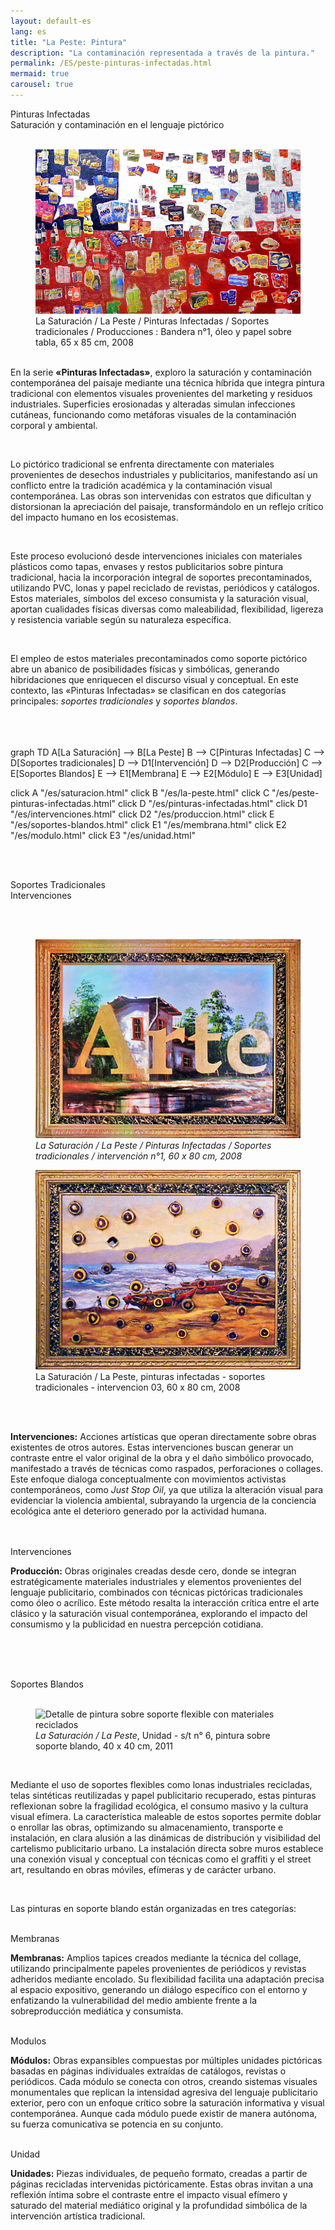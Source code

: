 ```yaml
---
layout: default-es  
lang: es  
title: "La Peste: Pintura"  
description: "La contaminación representada a través de la pintura."  
permalink: /ES/peste-pinturas-infectadas.html  
mermaid: true
carousel: true
---
```

<div class="titulo">Pinturas Infectadas</div> 
<div class="subtitulo">Saturación y contaminación en el lenguaje pictórico</div> 
<br> 
<figure class="imagen-con-caption"> 
  <img src="/assets/img/la-peste---pintura02.jpg" alt="Detalle de pintura con técnica mixta mostrando erosión y elementos contaminantes" loading="lazy"> 
  <figcaption>La Saturación / La Peste / Pinturas Infectadas / Soportes tradicionales / Producciones : Bandera n°1, óleo y papel sobre tabla, 65 x 85 cm, 2008</figcaption> 
</figure> 

<div class="parrafo" style="margin-top: 6%;"> 
  <p>En la serie <strong>«Pinturas Infectadas»</strong>, exploro la saturación y contaminación contemporánea del paisaje mediante una técnica híbrida que integra pintura tradicional con elementos visuales provenientes del marketing y residuos industriales. Superficies erosionadas y alteradas simulan infecciones cutáneas, funcionando como metáforas visuales de la contaminación corporal y ambiental.</p> 
  <br>
  <p>Lo pictórico tradicional se enfrenta directamente con materiales provenientes de desechos industriales y publicitarios, manifestando así un conflicto entre la tradición académica y la contaminación visual contemporánea. Las obras son intervenidas con estratos que dificultan y distorsionan la apreciación del paisaje, transformándolo en un reflejo crítico del impacto humano en los ecosistemas.</p> 
  <br>
  <p>Este proceso evolucionó desde intervenciones iniciales con materiales plásticos como tapas, envases y restos publicitarios sobre pintura tradicional, hacia la incorporación integral de soportes precontaminados, utilizando PVC, lonas y papel reciclado de revistas, periódicos y catálogos. Estos materiales, símbolos del exceso consumista y la saturación visual, aportan cualidades físicas diversas como maleabilidad, flexibilidad, ligereza y resistencia variable según su naturaleza específica.</p>
  <br>
  <p>El empleo de estos materiales precontaminados como soporte pictórico abre un abanico de posibilidades físicas y simbólicas, generando hibridaciones que enriquecen el discurso visual y conceptual. En este contexto, las «Pinturas Infectadas» se clasifican en dos categorías principales: <em>soportes tradicionales</em> y <em>soportes blandos</em>.</p> 
</div>
<br><br><br>
<div class="mermaid">
graph TD
  A[La Saturación] --> B[La Peste]
  B --> C[Pinturas Infectadas]
  C --> D[Soportes tradicionales]
  D --> D1[Intervención]
  D --> D2[Producción]
  C --> E[Soportes Blandos]
  E --> E1[Membrana]
  E --> E2[Módulo]
  E --> E3[Unidad]

  click A "/es/saturacion.html"
  click B "/es/la-peste.html"
  click C "/es/peste-pinturas-infectadas.html"
  click D "/es/pinturas-infectadas.html"
  click D1 "/es/intervenciones.html"
  click D2 "/es/produccion.html"
  click E "/es/soportes-blandos.html"
  click E1 "/es/membrana.html"
  click E2 "/es/modulo.html"
  click E3 "/es/unidad.html"
</div>

<br><br>
<div class="subtitulo">Soportes Tradicionales</div> 
<div class="subtitulo2">Intervenciones</div>

 <br> <br>  
<div class="owl-carousel carousel-imagen">
  <div class="item--imagen">
    <figure class="imagen-con-caption">
      <img class="carousel-img" src="/assets/img/pinturainfectada-intervencion-01.jpg" alt="La Saturación / La Peste, pinturas infectadas - intervencion 01, 60 x 80 cm" loading="lazy">
      <figcaption><em>La Saturación / La Peste / Pinturas Infectadas / Soportes tradicionales / intervención n°1, 60 x 80 cm, 2008</em></figcaption>
    </figure>
  </div>
  <div class="item--imagen">
    <figure>
      <img class="carousel-img" src="/assets/img/pinturainfectada-intervencion-02.jpg" alt="La Saturación / La Peste, pinturas infectadas - soportes tradicionales - intervencion 03, 60 x 80 cm" loading="lazy">
      <figcaption>La Saturación / La Peste, pinturas infectadas - soportes tradicionales - intervencion 03, 60 x 80 cm, 2008</figcaption>
    </figure>
  </div>
</div>

  <br><br>
  
<div class="parrafo">
  <p><strong>Intervenciones:</strong> Acciones artísticas que operan directamente sobre obras existentes de otros autores. Estas intervenciones buscan generar un contraste entre el valor original de la obra y el daño simbólico provocado, manifestado a través de técnicas como raspados, perforaciones o collages. Este enfoque dialoga conceptualmente con movimientos activistas contemporáneos, como <em>Just Stop Oil</em>, ya que utiliza la alteración visual para evidenciar la violencia ambiental, subrayando la urgencia de la conciencia ecológica ante el deterioro generado por la actividad humana.</p> 
</div>
<br><br>
<div class="subtitulo2">Intervenciones</div>
<div class="parrafo"> 
  <p><strong>Producción:</strong> Obras originales creadas desde cero, donde se integran estratégicamente materiales industriales y elementos provenientes del lenguaje publicitario, combinados con técnicas pictóricas tradicionales como óleo o acrílico. Este método resalta la interacción crítica entre el arte clásico y la saturación visual contemporánea, explorando el impacto del consumismo y la publicidad en nuestra percepción cotidiana.</p> 
</div>

<br><br><br>

<div class="subtitulo">Soportes Blandos</div> 
<br> 
<figure class="imagen-con-caption"> 
  <img src="/assets/img/la-peste-pintura-soporte-blando-unidad-01.jpg" alt="Detalle de pintura sobre soporte flexible con materiales reciclados" loading="lazy"> 
  <figcaption><em>La Saturación / La Peste</em>, Unidad - s/t n° 6, pintura sobre soporte blando, 40 x 40 cm, 2011</figcaption> 
</figure> 
<br>
<div class="parrafo"> 
  <p>Mediante el uso de soportes flexibles como lonas industriales recicladas, telas sintéticas reutilizadas y papel publicitario recuperado, estas pinturas reflexionan sobre la fragilidad ecológica, el consumo masivo y la cultura visual efímera. La característica maleable de estos soportes permite doblar o enrollar las obras, optimizando su almacenamiento, transporte e instalación, en clara alusión a las dinámicas de distribución y visibilidad del cartelismo publicitario urbano. La instalación directa sobre muros establece una conexión visual y conceptual con técnicas como el graffiti y el street art, resultando en obras móviles, efímeras y de carácter urbano.</p> 
</div> 

<br>

<div class="parrafo"> 
  <p>Las pinturas en soporte blando están organizadas en tres categorías:</p> 
  <br> 
  <div class="subtitulo2">Membranas</div>
<div class="parrafo"> 
  <p><strong>Membranas:</strong> Amplios tapices creados mediante la técnica del collage, utilizando principalmente papeles provenientes de periódicos y revistas adheridos mediante encolado. Su flexibilidad facilita una adaptación precisa al espacio expositivo, generando un diálogo específico con el entorno y enfatizando la vulnerabilidad del medio ambiente frente a la sobreproducción mediática y consumista.</p> 
  <br> 
  <div class="subtitulo2">Modulos</div>
<div class="parrafo"> 
  <p><strong>Módulos:</strong> Obras expansibles compuestas por múltiples unidades pictóricas basadas en páginas individuales extraídas de catálogos, revistas o periódicos. Cada módulo se conecta con otros, creando sistemas visuales monumentales que replican la intensidad agresiva del lenguaje publicitario exterior, pero con un enfoque crítico sobre la saturación informativa y visual contemporánea. Aunque cada módulo puede existir de manera autónoma, su fuerza comunicativa se potencia en su conjunto.</p> 
  <br> 
  <div class="subtitulo2">Unidad</div>
<div class="parrafo"> 
  <p><strong>Unidades:</strong> Piezas individuales, de pequeño formato, creadas a partir de páginas recicladas intervenidas pictóricamente. Estas obras invitan a una reflexión íntima sobre el contraste entre el impacto visual efímero y saturado del material mediático original y la profundidad simbólica de la intervención artística tradicional.</p> 
</div>
